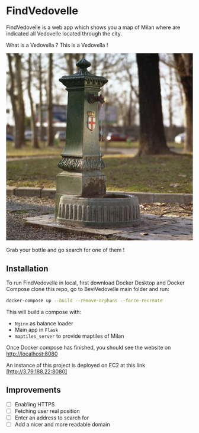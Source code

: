 # FindVedovelle

FindVedovelle is a web app which shows you a map of Milan where are indicated all Vedovelle located through the city.

What is a Vedovella ? This is a Vedovella !

![alt text](https://github.com/DvdCp/FindVedovelle/blob/main/Vedovella.webp?raw=true)

Grab your bottle and go search for one of them !

## Installation

To run FindVedovelle in local, first download Docker Desktop and Docker Compose clone this repo, go to BeviVedovelle main folder and run:

```bash
docker-compose up --build --remove-orphans --force-recreate
```

This will build a compose with:

- `Nginx` as balance loader
- Main app in `Flask`
- `maptiles_server` to provide maptiles of Milan

Once Docker compose has finished, you should see the website on [http://localhost:8080](http://localhost:8080)

An instance of this project is deployed on EC2 at this link [http://3.79.188.22:8080]

## Improvements

- [ ] Enabling HTTPS
- [ ] Fetching user real position
- [ ] Enter an address to search for
- [ ] Add a nicer and more readable domain
